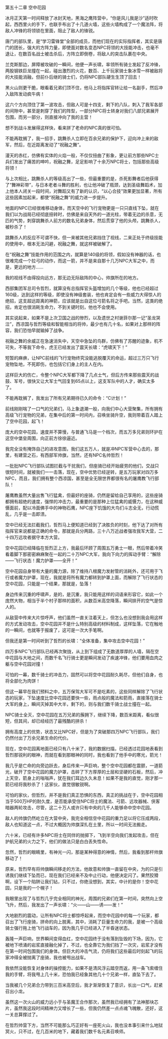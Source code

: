 第五十二章 空中花园


冰月正天第一时间释放了冰封天地，黑海之鹰阵营中，“你是风儿我是沙”适时吹起，西西里火的手下，也联手布出了十几道火墙，这些火墙构成了一个魔法阵，将敌人冲锋的将领锁在里面，阻止了敌人的锋锐。

唐门的部队里，是“学习雷锋堂”全部的成员，而他们现在的实际指挥者，其实是唐门的团长，强大的方阵力量，即使面对数名变态NPC将领的大技能冲击，也毫不退让，在数百名战士被击杀后，方阵立即倒卷，将敌人的突击队裹在中央。

兰克斯那边，屏障被攻破的一瞬间，他便一声长啸，率领所有骑士发起了反冲锋，两股钢铁巨龙撞在一起，碰出激烈的火花，数百、上千玩家骑士象冰雪一样被敌将的大技能消融，但前仆后继的骑士们，仍将NPC部队硬生生顶了回去！

黑火山则更干脆，眼看着兄弟们顶不住，他马上将指挥官转让给一名副手，然后冲入敌阵发动疯牛病！

这六个方向顶住了第一波攻击，但敌人可是十四支，剩下的八队，刺入了我军各部的间隙中，甚至是刺穿了我们的阵型，一部分NPC将士转身对我们八部兄弟展开包围，而另一部分，则直接冲向了我的主营！

想不到战斗发展得这样快，看来拼了老命的NPC真的很可怕。

不能再耽搁了，我一招手，跳舞杀人立即在百余兄弟的保护下，迎向冲上来的敌军，然后，在近距离发动了“祝融之舞”。

漫天的赤红，仿佛有实体的火焰一般，不仅仅扭曲了影象，更让前方那些NPC士兵们发出了痛苦的呻吟，祝融之舞，足足影响了十余万NPC将士，包括那些高级将领！

与上次相比，跳舞杀人的等级高出了一些，但最重要的是，杀死影舞者后他获得了“舞神彩带”，与日本老者斗舞的胜利，也让他冲破了瓶颈，达到圣级舞蹈术，加上他本人闭关一段时间，对舞蹈又有了新的认识，“以心合技”效果更加显著，所有这些因素加起来，都使“祝融之舞”的威力进一步提升。

地面的NPC已经很难移动身体，而天空中的飞行宠物更是一只只直线下坠，就在我们以为战局已经彻底扭转时，仿佛是来自天外的一道光柱，带着无边的杀意，无匹的气势，刺穿跳舞杀人前方的数名兄弟身体，然后贯穿了他的头颅，跳舞杀人，被秒杀了！

跳舞杀人的反应不可谓不快，但一来被其他兄弟挡住了视线，二来正处于终级技能的使用中，根本无法闪避，祝融之舞，就这样被破解了。

在“祝融之舞”技能作用的范围之内，就算是140级的将领，假如没有神器的话，也很难完成一个拉弓的动作，而这一箭，并不是来自那十几万NPC大军之中，而是，更远的地方……

我的视线不由得投向远方，那无边无际敌阵的中心，帅旗所在的地方。

西部集团军总司令哲烈，就算没有总指挥官头盔增加的几个等级，他也已经超过160级，达到这样的等级，即使没有神级套装，他也肯定会有一些威力大得惊人的绝招，这支超远距离的神箭，应该就是出自这位弓箭名将之手吧。当然，这类的绝招，肯定也很消耗生命力，不到关键时刻，他也不会使用。

其实说起来，如果不是上次卫国之战的惨烈，以及遗世之村谢菲尔那一记“圣龙哭泣”，西凉国与哲烈等级和智能相当的将帅，最少也有几十名，如果对上那样的阵容，我们恐怕早就输掉了战争。

祝融之舞的余威正在急速消失中，天空中急坠的鸟群，仿佛有了苏醒的迹象，机不可失，不等我下命令，虎王已经发出了震天长啸：“虎啸天下！”

短暂的麻痹，让NPC前线的飞行宠物终究没能逃脱覆灭的命运，超过三万只飞行宠物坠地，不死即伤，也包括它们身上的主人在内。

这样巨大的伤亡，令整个NPC大军都下降了几点士气，但后方传来那些震天的战鼓、军号，很快又让大军士气回复到65点以上，这支军队中的人才，确实太多了。

不能再耽搁了，我发出了所有兄弟期待已久的命令：“C计划！”

前线刚刚喘了一口气的兄弟们，马上象退潮一般，向我们中心大营聚集，所有拥有高级飞行宠物的兄弟，在集中后的第一时间内，召唤坐骑升空，我则带着百人踏上了空中花园，起飞！

庞大的空中花园，速度并不算慢，与普通飞马是一个档次，而五万多兄弟则环护在这空中堡垒周围，向正前方徐徐逼近。

我完全没有掩饰自己的进攻意图，我们这五万人，就是冲NPC军营中心去的，那里，有建营之石，有西部军帅旗，当然，还有NPC名帅哲烈！

一批批NPC飞行部队试图拦截与干扰我们，但座骑已经开始疲劳的他们，交战只很短时间，就被我们一一击落，现在，空中优势已经逆转，是五万玩家对四万多NPC，而且，我们拥有整个西凉国，甚至是全无限世界都很有名的屠鹰教飞行部队！

屠鹰教虽然大量出售飞行猛禽，但最好的座骑，仍然是留给自己享用的，这些座骑都拥有超绝的速度，强悍的冲击力，最重要的是那种上位猛禽的威慑力，在这种威慑面前，配以冷面佛手中的神物石鹰，NPC座下饥饿的大鸟们斗志全无，行动慌乱，几乎是一击即溃。

空中已经无法拦截我们，哲烈马上便知道已经到了决胜负的时刻，他下达了对所有指挥官来说都是正确的命令，那就是兵分两路，三十八万近战者强攻我军大营，二十四万远攻者据守本方大营。

空中花园已经降临在哲烈正上方，我最后环顾了周围五万勇士一眼，然后带着冷笑看着脚下那密密麻麻聚在一起的二十万NPC大军，我向下向力的挥动手臂：“解除——飞行状态！魔力护罩——全开！”

空中花园自身带有大量的魔力源，除了维持八根魔力发射管的消耗外，还可用于飞行或者魔力护罩，现在，我就是将所有魔力都转到护罩上面，而解除了飞行状态的空中花园，只能是一个结果，那就是，坠落！

身边传来沉重的呼啸声，是的，是沉重，我只能用这样的词语来形容它，如此一个庞然大物，相当于半个村子那样的面积，从数百米高空降落，瞬间排开的空气是惊人的。

从敌营中传来大片惊呼声，他们虽然一直关注着天上，但怎么也没想到我会用这样的方式发动攻击，空中花园并不是什么特别高级的材料制成，这样坠落，它在触地的一瞬间，也就等于报废了，这可是一次大手笔啊。

但我还是第一时间听到了哲烈的长啸：“全体准备，集中攻击空中花园！”

四万多NPC飞行部队已经再次聚拢，从上到下组成了无数道厚厚的人墙，隔在空中花园与大地之间，而数千名飞行骑士更是瞬间发动了疾速冲锋，他们要用血肉之躯与空中花园对撞！

可怕的一幕，数千骑士的冲击力，固然可以将空中花园耐久耗尽，但他们自身，也将全部化为肉饼！

但这一幕早在我们预料之中，五万保驾大军可不是吃素的，这些同样解除了飞行状态的玩家，下坠速度比空中花园还要快一些，雨点般的魔法和箭雨，直接落在骑士大军的身上，瞬间灭掉其中大半，剩下的，则与我们数千骑士战士撞在一起。

NPC骑士全灭，空中花园在五万兄弟的蔟拥下，继续下降，数百米距离，看似很短，但其间，却已经经历了最残酷的拼杀！

拥有高度上的优势，状态又比NPC好，但是为了突破那四万NPC飞行部队，我们仍然付出了万余兄弟生命的代价。

现在，空中花园离地面已经只有八十米了，我的数据扫描，已经透过花园地表看到哲烈那锐利的眼神，而就在看到那眼神的同时，我也看到了他手中的寒光，箭光！

我几乎是亡命的向旁边跃去，身后传来一声巨响，整个空中花园都在震颤，一道箭光，破开了空中花园的魔力护罩，击碎了下方厚厚的土层和坚硬的石板，然后，冲上天空，箭身上的嗡嗡声，犹在我们耳边久久未息！如果不是我的直觉，刚才那一箭已经将我秒杀了！这家伙，直觉很敏锐啊。

可怕的家伙，但哲烈，并不是我们真正恐惧的东西，真正的挑战在于，空中花园相当于500万HP的耐久度，是否能承受住NPC将士的魔法、弓箭、远攻器械、侠客暗器两轮攻击，尽管，这二十万人或许只有中央的几千人能够命中空中花园。

敌人的帅旗仍然屹立在大营中央，我完全相信空中花园的重力足以将它压成两段，敌人也知道这一点，不过大概因为帅旗深扎在土里，所以一时间无法搬走。

六十米，已经有许多NPC将士在同伴的抛掷下，飞到半空向我们发起攻击，但在护航兄弟的火力之下，他们的做法只是白白丢失性命。

忽然，哲烈的眼睛里，有神光一闪，那是某种得意的神情，然后，我看到那杆帅旗移动了！

原来，哲烈早有将帅旗瞬间移走的方法，他故意和帅旗一直留在中央，为的只是引诱我们继续下坠而已，现在我们已经来不及中止行动，他便决定闪了。果然狡猾啊，设下一个陷阱让我们钻，只不过，你绝没想到，其实，中计的是你！空中花园，只是我的一个幌子！

我眼里出现了与哲烈几乎完全相同的神光，周围的兄弟们在第一时间，突然向上空飞升，然后，我发出了一声长啸：“火——山——诱——发！”

大地剧烈的震动，让所有NPC将士都惊呼起来，而空中花园中的每一个玩家，都召出了飞行座骑，拼命的向上脱离，其中，消耗了巨量生命力的我，是被一个高级骑士强行拖上他飞行战车的，因为我几乎已经进入了半昏迷状态。

轰隆一声巨响，世界瞬间变得血红，空中花园终于没有落到坠毁的下场，因为，它被地下喷涌的岩浆直接融化掉了，不过，也全靠它为我们挡了一次灾，岩浆才没有在第一时间包围我们的身体。但巨大的冲击气流，仍将我们这些最后时刻起飞的玩家冲得全被抛离了座骑，我也被甩出战车。

我依然没能恢复对身体的操控能力，如果不是清风浮云踏空而返，用一条飞索缠住我的手臂，将我甩上几十米，恐怕我已经象其他几十个兄弟一样，直坠下去了。

当我被几个兄弟合力带到三百米高空后，我才渐渐恢复了意识，长出一口气，赶紧召出小龙。

虽然这一次火山的威力远小于与圣魔王合作那次，虽然我已经拥有了法神那块芯片，虽然我这段时间精神力又增长了一些，但我仍然差一点点魂飞魄散，还好，这一关总算撑过了。

在哲烈帅营下方，当然不可能那么巧正好有一座死火山，我也没本事引来什么地狱冥火，只不过，在几百米的地下，藏着我们数千名元素召唤师。





